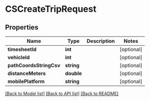 # CSCreateTripRequest

## Properties
Name | Type | Description | Notes
------------ | ------------- | ------------- | -------------
**timesheetId** | **int** |  | [optional] 
**vehicleId** | **int** |  | [optional] 
**pathCoordsStringCsv** | **string** |  | [optional] 
**distanceMeters** | **double** |  | [optional] 
**mobilePlatform** | **string** |  | [optional] 

[[Back to Model list]](../README.md#documentation-for-models) [[Back to API list]](../README.md#documentation-for-api-endpoints) [[Back to README]](../README.md)


